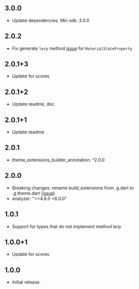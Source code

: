 ## 3.0.0
* Update dependencies. Min sdk: 3.0.0

## 2.0.2
* Fix generate `lerp` method [issue](https://github.com/pro100andrey/theme_extensions_builder/issues/8) for `MaterialStateProperty`

## 2.0.1+3
* Update for scores

## 2.0.1+2
* Update readme, doc

## 2.0.1+1
* Update readme

## 2.0.1
* theme_extensions_builder_annotation: ^2.0.0

## 2.0.0
* Breaking changes: rename build_extensions from .g.dart to .g.theme.dart ([issue](https://github.com/pro100andrey/theme_extensions_builder/issues/2))
* analyzer: ">=4.6.0 <6.0.0"

## 1.0.1
* Support for types that do not implement method lerp

## 1.0.0+1
* Update for scores

## 1.0.0
* Initial release.

